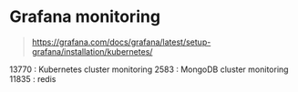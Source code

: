 # Grafana monitoring

> https://grafana.com/docs/grafana/latest/setup-grafana/installation/kubernetes/

13770 : Kubernetes cluster monitoring
2583 : MongoDB cluster monitoring
11835 : redis
